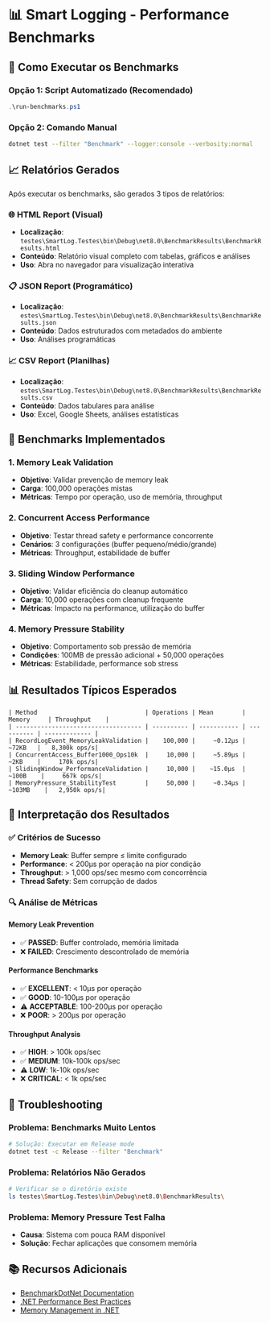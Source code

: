 # 📊 Smart Logging - Performance Benchmarks

## 🚀 Como Executar os Benchmarks

### Opção 1: Script Automatizado (Recomendado)
```powershell
.\run-benchmarks.ps1
```

### Opção 2: Comando Manual
```bash
dotnet test --filter "Benchmark" --logger:console --verbosity:normal
```

## 📈 Relatórios Gerados

Após executar os benchmarks, são gerados 3 tipos de relatórios:

### 🌐 HTML Report (Visual)
- **Localização**: `testes\SmartLog.Testes\bin\Debug\net8.0\BenchmarkResults\BenchmarkResults.html`
- **Conteúdo**: Relatório visual completo com tabelas, gráficos e análises
- **Uso**: Abra no navegador para visualização interativa

### 📋 JSON Report (Programático)
- **Localização**: `estes\SmartLog.Testes\bin\Debug\net8.0\BenchmarkResults\BenchmarkResults.json`
- **Conteúdo**: Dados estruturados com metadados do ambiente
- **Uso**: Análises programáticas

### 📈 CSV Report (Planilhas)
- **Localização**: `estes\SmartLog.Testes\bin\Debug\net8.0\BenchmarkResults\BenchmarkResults.csv`
- **Conteúdo**: Dados tabulares para análise
- **Uso**: Excel, Google Sheets, análises estatísticas

## 🧪 Benchmarks Implementados

### 1. Memory Leak Validation
- **Objetivo**: Validar prevenção de memory leak
- **Carga**: 100,000 operações mistas
- **Métricas**: Tempo por operação, uso de memória, throughput

### 2. Concurrent Access Performance
- **Objetivo**: Testar thread safety e performance concorrente
- **Cenários**: 3 configurações (buffer pequeno/médio/grande)
- **Métricas**: Throughput, estabilidade de buffer

### 3. Sliding Window Performance
- **Objetivo**: Validar eficiência do cleanup automático
- **Carga**: 10,000 operações com cleanup frequente
- **Métricas**: Impacto na performance, utilização do buffer

### 4. Memory Pressure Stability
- **Objetivo**: Comportamento sob pressão de memória
- **Condições**: 100MB de pressão adicional + 50,000 operações
- **Métricas**: Estabilidade, performance sob stress

## 📊 Resultados Típicos Esperados

```
| Method                              | Operations | Mean        | Memory     | Throughput    |
| ----------------------------------- | ---------- | ----------- | ---------- | ------------- |
| RecordLogEvent_MemoryLeakValidation |    100,000 |     ~0.12μs |    ~72KB   |   8,300k ops/s|
| ConcurrentAccess_Buffer1000_Ops10k  |     10,000 |     ~5.89μs |    ~2KB    |     170k ops/s|
| SlidingWindow_PerformanceValidation |     10,000 |    ~15.0μs  |   ~100B    |     667k ops/s|
| MemoryPressure_StabilityTest        |     50,000 |     ~0.34μs |  ~103MB    |   2,950k ops/s|
```

## 🎯 Interpretação dos Resultados

### ✅ Critérios de Sucesso
- **Memory Leak**: Buffer sempre ≤ limite configurado
- **Performance**: < 200μs por operação na pior condição
- **Throughput**: > 1,000 ops/sec mesmo com concorrência
- **Thread Safety**: Sem corrupção de dados

### 🔍 Análise de Métricas

#### Memory Leak Prevention
- ✅ **PASSED**: Buffer controlado, memória limitada
- ❌ **FAILED**: Crescimento descontrolado de memória

#### Performance Benchmarks
- ✅ **EXCELLENT**: < 10μs por operação
- ✅ **GOOD**: 10-100μs por operação  
- ⚠️ **ACCEPTABLE**: 100-200μs por operação
- ❌ **POOR**: > 200μs por operação

#### Throughput Analysis
- ✅ **HIGH**: > 100k ops/sec
- ✅ **MEDIUM**: 10k-100k ops/sec
- ⚠️ **LOW**: 1k-10k ops/sec
- ❌ **CRITICAL**: < 1k ops/sec

## 🔧 Troubleshooting

### Problema: Benchmarks Muito Lentos
```bash
# Solução: Executar em Release mode
dotnet test -c Release --filter "Benchmark"
```

### Problema: Relatórios Não Gerados
```bash
# Verificar se o diretório existe
ls testes\SmartLog.Testes\bin\Debug\net8.0\BenchmarkResults\
```

### Problema: Memory Pressure Test Falha
- **Causa**: Sistema com pouca RAM disponível
- **Solução**: Fechar aplicações que consomem memória

## 📚 Recursos Adicionais

- [BenchmarkDotNet Documentation](https://benchmarkdotnet.org/)
- [.NET Performance Best Practices](https://docs.microsoft.com/dotnet/fundamentals/code-analysis/quality-rules/performance-warnings)
- [Memory Management in .NET](https://docs.microsoft.com/dotnet/standard/garbage-collection/)
